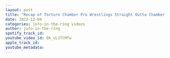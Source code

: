 ```yaml
---
layout: post
title: "Recap of Torture Chamber Pro Wrestlings Straight Outta Chamber Event"
date: 2022-12-04
categories: jofo-in-the-ring videos
author: jofo-in-the-ring
spotify_track_id: 
youtube_video_id: 0k_uL1TCMfw
apple_track_id: 
youtube_metadata: 
---
```

